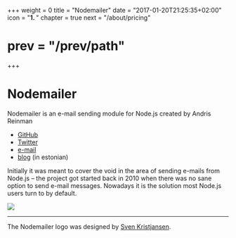 +++
weight = 0
title = "Nodemailer"
date = "2017-01-20T21:25:35+02:00"
icon = "<b>1. </b>"
chapter = true
next = "/about/pricing"
# prev = "/prev/path"

+++

# Nodemailer

Nodemailer is an e-mail sending module for Node.js created by Andris Reinman

  * [GitHub](https://github.com/andris9)
  * [Twitter](https://twitter.com/andrisreinman)
  * [e-mail](mailto:andris.reinman@gmail.com)
  * [blog](http://www.andrisreinman.com/) (in estonian)

Initially it was meant to cover the void in the area of sending e-mails from Node.js – the project got started back in 2010 when there was no sane option to send e-mail messages. Nowadays it is the solution most Node.js users turn to by default.

![](http://nodemailer.com/wp-content/uploads/2016/01/nm_logo_200x136.png)

---

The Nodemailer logo was designed by [Sven Kristjansen](https://www.behance.net/kristjansen).
